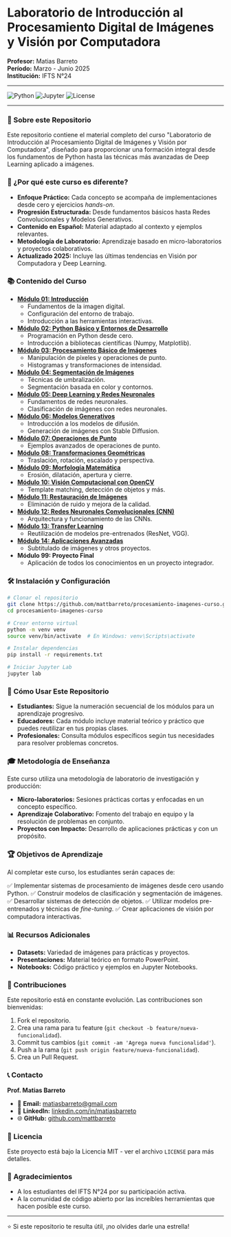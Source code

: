 # Laboratorio de Introducción al Procesamiento Digital de Imágenes y Visión por Computadora

**Profesor:** Matias Barreto  
**Período:** Marzo - Junio 2025  
**Institución:** IFTS N°24

---

![Python](https://img.shields.io/badge/Python-3.x-blue.svg) ![Jupyter](https://img.shields.io/badge/Jupyter-Lab-orange.svg) ![License](https://img.shields.io/badge/License-MIT-green.svg)

---

### 🎯 Sobre este Repositorio

Este repositorio contiene el material completo del curso "Laboratorio de Introducción al Procesamiento Digital de Imágenes y Visión por Computadora", diseñado para proporcionar una formación integral desde los fundamentos de Python hasta las técnicas más avanzadas de Deep Learning aplicado a imágenes.

### 🚀 ¿Por qué este curso es diferente?

*   **Enfoque Práctico:** Cada concepto se acompaña de implementaciones desde cero y ejercicios *hands-on*.
*   **Progresión Estructurada:** Desde fundamentos básicos hasta Redes Convolucionales y Modelos Generativos.
*   **Contenido en Español:** Material adaptado al contexto y ejemplos relevantes.
*   **Metodología de Laboratorio:** Aprendizaje basado en micro-laboratorios y proyectos colaborativos.
*   **Actualizado 2025:** Incluye las últimas tendencias en Visión por Computadora y Deep Learning.

### 📚 Contenido del Curso

*   [**Módulo 01: Introducción**](./01_introduccion/)
    *   Fundamentos de la imagen digital.
    *   Configuración del entorno de trabajo.
    *   Introducción a las herramientas interactivas.
*   [**Módulo 02: Python Básico y Entornos de Desarrollo**](./02_python_basico/)
    *   Programación en Python desde cero.
    *   Introducción a bibliotecas científicas (Numpy, Matplotlib).
*   [**Módulo 03: Procesamiento Básico de Imágenes**](./03_procesamiento_basico/)
    *   Manipulación de píxeles y operaciones de punto.
    *   Histogramas y transformaciones de intensidad.
*   [**Módulo 04: Segmentación de Imágenes**](./04_segmentacion/)
    *   Técnicas de umbralización.
    *   Segmentación basada en color y contornos.
*   [**Módulo 05: Deep Learning y Redes Neuronales**](./05_deep_learning/)
    *   Fundamentos de redes neuronales.
    *   Clasificación de imágenes con redes neuronales.
*   [**Módulo 06: Modelos Generativos**](./06_modelos_generativos/)
    *   Introducción a los modelos de difusión.
    *   Generación de imágenes con Stable Diffusion.
*   [**Módulo 07: Operaciones de Punto**](./07_operaciones_punto/)
    *   Ejemplos avanzados de operaciones de punto.
*   [**Módulo 08: Transformaciones Geométricas**](./08_transformaciones_geometricas/)
    *   Traslación, rotación, escalado y perspectiva.
*   [**Módulo 09: Morfología Matemática**](./09_morfologia_matematica/)
    *   Erosión, dilatación, apertura y cierre.
*   [**Módulo 10: Visión Computacional con OpenCV**](./10_vision_computacional_opencv/)
    *   Template matching, detección de objetos y más.
*   [**Módulo 11: Restauración de Imágenes**](./11_restauracion_imagenes/)
    *   Eliminación de ruido y mejora de la calidad.
*   [**Módulo 12: Redes Neuronales Convolucionales (CNN)**](./12_redes_neuronales_convolucionales/)
    *   Arquitectura y funcionamiento de las CNNs.
*   [**Módulo 13: Transfer Learning**](./13_transfer_learning/)
    *   Reutilización de modelos pre-entrenados (ResNet, VGG).
*   [**Módulo 14: Aplicaciones Avanzadas**](./14_aplicaciones_avanzadas/)
    *   Subtitulado de imágenes y otros proyectos.
*   **Módulo 99: Proyecto Final**
    *   Aplicación de todos los conocimientos en un proyecto integrador.

### 🛠️ Instalación y Configuración

```bash
# Clonar el repositorio
git clone https://github.com/mattbarreto/procesamiento-imagenes-curso.git
cd procesamiento-imagenes-curso

# Crear entorno virtual
python -m venv venv
source venv/bin/activate  # En Windows: venv\Scripts\activate

# Instalar dependencias
pip install -r requirements.txt

# Iniciar Jupyter Lab
jupyter lab
```

### 📖 Cómo Usar Este Repositorio

*   **Estudiantes:** Sigue la numeración secuencial de los módulos para un aprendizaje progresivo.
*   **Educadores:** Cada módulo incluye material teórico y práctico que puedes reutilizar en tus propias clases.
*   **Profesionales:** Consulta módulos específicos según tus necesidades para resolver problemas concretos.

### 🎓 Metodología de Enseñanza

Este curso utiliza una metodología de laboratorio de investigación y producción:

*   **Micro-laboratorios:** Sesiones prácticas cortas y enfocadas en un concepto específico.
*   **Aprendizaje Colaborativo:** Fomento del trabajo en equipo y la resolución de problemas en conjunto.
*   **Proyectos con Impacto:** Desarrollo de aplicaciones prácticas y con un propósito.

### 🏆 Objetivos de Aprendizaje

Al completar este curso, los estudiantes serán capaces de:

✅ Implementar sistemas de procesamiento de imágenes desde cero usando Python.
✅ Construir modelos de clasificación y segmentación de imágenes.
✅ Desarrollar sistemas de detección de objetos.
✅ Utilizar modelos pre-entrenados y técnicas de *fine-tuning*.
✅ Crear aplicaciones de visión por computadora interactivas.

### 📊 Recursos Adicionales

*   **Datasets:** Variedad de imágenes para prácticas y proyectos.
*   **Presentaciones:** Material teórico en formato PowerPoint.
*   **Notebooks:** Código práctico y ejemplos en Jupyter Notebooks.

### 🤝 Contribuciones

Este repositorio está en constante evolución. Las contribuciones son bienvenidas:

1.  Fork el repositorio.
2.  Crea una rama para tu feature (`git checkout -b feature/nueva-funcionalidad`).
3.  Commit tus cambios (`git commit -am 'Agrega nueva funcionalidad'`).
4.  Push a la rama (`git push origin feature/nueva-funcionalidad`).
5.  Crea un Pull Request.

### 📞 Contacto

**Prof. Matias Barreto**
*   📧 **Email:** matiasbarreto@gmail.com
*   💼 **LinkedIn:** [linkedin.com/in/matiasbarreto](https://linkedin.com/in/matiasbarreto)
*   🌐 **GitHub:** [github.com/mattbarreto](https://github.com/mattbarreto)

### 📄 Licencia

Este proyecto está bajo la Licencia MIT - ver el archivo `LICENSE` para más detalles.

### 🙏 Agradecimientos

*   A los estudiantes del IFTS N°24 por su participación activa.
*   A la comunidad de código abierto por las increíbles herramientas que hacen posible este curso.

---

⭐ Si este repositorio te resulta útil, ¡no olvides darle una estrella!
